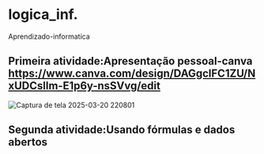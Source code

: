 # logica_inf.
Aprendizado-informatica 

## Primeira atividade:Apresentação pessoal-canva https://www.canva.com/design/DAGgclFC1ZU/NxUDCsllm-E1p6y-nsSVvg/edit

![Captura de tela 2025-03-20 220801](https://github.com/user-attachments/assets/cb13c35b-1669-4ce6-a1c6-02e275d35dc6)

## Segunda atividade:Usando fórmulas e dados abertos 


